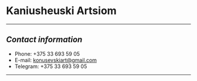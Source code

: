 # Kaniusheuski Artsiom
***
## _Contact information_
- Phone: +375 33 693 59 05
- E-mail: konusevskiart@gmail.com
- Telegram: +375 33 693 59 05
***